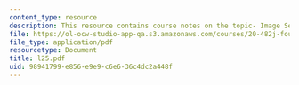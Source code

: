 ```yaml
---
content_type: resource
description: This resource contains course notes on the topic- Image Segmentation.
file: https://ol-ocw-studio-app-qa.s3.amazonaws.com/courses/20-482j-foundations-of-algorithms-and-computational-techniques-in-systems-biology-spring-2006/98941799e856e9e9c6e636c4dc2a448f_l25.pdf
file_type: application/pdf
resourcetype: Document
title: l25.pdf
uid: 98941799-e856-e9e9-c6e6-36c4dc2a448f
---
```

